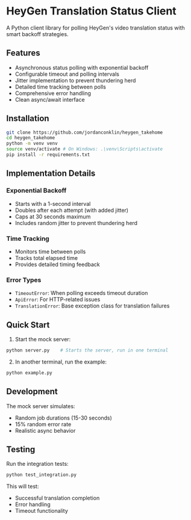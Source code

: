 # HeyGen Translation Status Client

A Python client library for polling HeyGen's video translation status with smart backoff strategies.

## Features

- Asynchronous status polling with exponential backoff
- Configurable timeout and polling intervals
- Jitter implementation to prevent thundering herd
- Detailed time tracking between polls
- Comprehensive error handling
- Clean async/await interface

## Installation

```bash
git clone https://github.com/jordanconklin/heygen_takehome
cd heygen_takehome
python -m venv venv
source venv/activate # On Windows: .\venv\Scripts\activate
pip install -r requirements.txt
```

## Implementation Details

### Exponential Backoff
- Starts with a 1-second interval
- Doubles after each attempt (with added jitter)
- Caps at 30 seconds maximum
- Includes random jitter to prevent thundering herd

### Time Tracking
- Monitors time between polls
- Tracks total elapsed time
- Provides detailed timing feedback

### Error Types
- `TimeoutError`: When polling exceeds timeout duration
- `ApiError`: For HTTP-related issues
- `TranslationError`: Base exception class for translation failures

## Quick Start

1. Start the mock server:
```bash
python server.py    # Starts the server, run in one terminal
```
2. In another terminal, run the example:
```bash
python example.py
```

## Development

The mock server simulates:
- Random job durations (15-30 seconds)
- 15% random error rate
- Realistic async behavior

## Testing

Run the integration tests:
```bash
python test_integration.py
``` 
This will test:
- Successful translation completion
- Error handling
- Timeout functionality
